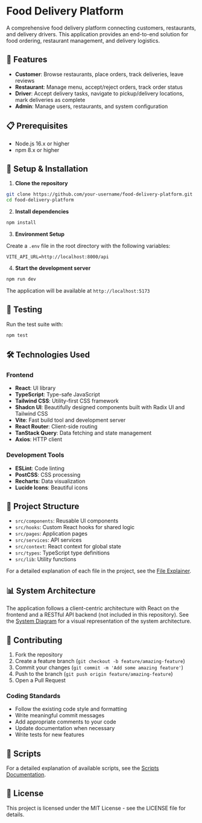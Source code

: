 
# Food Delivery Platform

A comprehensive food delivery platform connecting customers, restaurants, and delivery drivers. This application provides an end-to-end solution for food ordering, restaurant management, and delivery logistics.

## 🚀 Features

- **Customer**: Browse restaurants, place orders, track deliveries, leave reviews
- **Restaurant**: Manage menu, accept/reject orders, track order status
- **Driver**: Accept delivery tasks, navigate to pickup/delivery locations, mark deliveries as complete
- **Admin**: Manage users, restaurants, and system configuration

## 📋 Prerequisites

- Node.js 16.x or higher
- npm 8.x or higher

## 🔧 Setup & Installation

1. **Clone the repository**

```bash
git clone https://github.com/your-username/food-delivery-platform.git
cd food-delivery-platform
```

2. **Install dependencies**

```bash
npm install
```

3. **Environment Setup**

Create a `.env` file in the root directory with the following variables:

```
VITE_API_URL=http://localhost:8000/api
```

4. **Start the development server**

```bash
npm run dev
```

The application will be available at `http://localhost:5173`

## 🧪 Testing

Run the test suite with:

```bash
npm test
```

## 🛠️ Technologies Used

### Frontend
- **React**: UI library
- **TypeScript**: Type-safe JavaScript
- **Tailwind CSS**: Utility-first CSS framework
- **Shadcn UI**: Beautifully designed components built with Radix UI and Tailwind CSS
- **Vite**: Fast build tool and development server
- **React Router**: Client-side routing
- **TanStack Query**: Data fetching and state management
- **Axios**: HTTP client

### Development Tools
- **ESLint**: Code linting
- **PostCSS**: CSS processing
- **Recharts**: Data visualization
- **Lucide Icons**: Beautiful icons

## 🧩 Project Structure

- `src/components`: Reusable UI components
- `src/hooks`: Custom React hooks for shared logic
- `src/pages`: Application pages
- `src/services`: API services
- `src/context`: React context for global state
- `src/types`: TypeScript type definitions
- `src/lib`: Utility functions

For a detailed explanation of each file in the project, see the [File Explainer](./filesExplainer.md).

## 📊 System Architecture

The application follows a client-centric architecture with React on the frontend and a RESTful API backend (not included in this repository). See the [System Diagram](./systemDiagram.md) for a visual representation of the system architecture.

## 🤝 Contributing

1. Fork the repository
2. Create a feature branch (`git checkout -b feature/amazing-feature`)
3. Commit your changes (`git commit -m 'Add some amazing feature'`)
4. Push to the branch (`git push origin feature/amazing-feature`)
5. Open a Pull Request

### Coding Standards

- Follow the existing code style and formatting
- Write meaningful commit messages
- Add appropriate comments to your code
- Update documentation when necessary
- Write tests for new features

## 📄 Scripts

For a detailed explanation of available scripts, see the [Scripts Documentation](./scripts.md).

## 📝 License

This project is licensed under the MIT License - see the LICENSE file for details.
